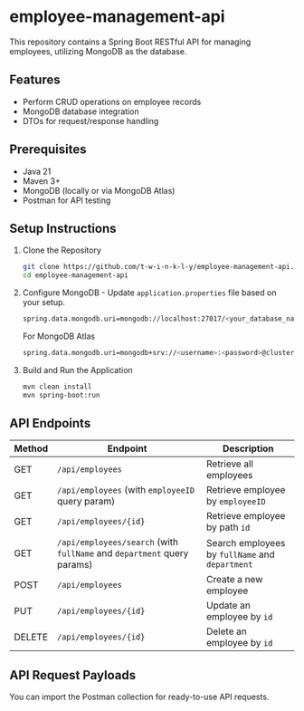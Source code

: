 # employee-management-api

This repository contains a Spring Boot RESTful API for managing employees, utilizing MongoDB as the database.

## Features
* Perform CRUD operations on employee records
* MongoDB database integration
* DTOs for request/response handling

## Prerequisites
* Java 21
* Maven 3+
* MongoDB (locally or via MongoDB Atlas)
* Postman for API testing

## Setup Instructions
1. Clone the Repository <br>
    ```sh
    git clone https://github.com/t-w-i-n-k-l-y/employee-management-api.git
    cd employee-management-api
    ```
2. Configure MongoDB - Update `application.properties` file based on your setup.
    ```sh
    spring.data.mongodb.uri=mongodb://localhost:27017/<your_database_name>
    ```
    For MongoDB Atlas
    ```sh 
    spring.data.mongodb.uri=mongodb+srv://<username>:<password>@cluster0.mongodb.net/<your_database_name>?retryWrites=true&w=majority
    ```

3. Build and Run the Application
    ```sh
    mvn clean install
    mvn spring-boot:run
    ```

## API Endpoints

| Method | Endpoint                     | Description                                     |
|--------|------------------------------|-------------------------------------------------|
| GET    | `/api/employees`             | Retrieve all employees                         |
| GET    | `/api/employees` (with `employeeID` query param) | Retrieve employee by `employeeID` |
| GET    | `/api/employees/{id}`        | Retrieve employee by path `id`                 |
| GET    | `/api/employees/search` (with `fullName` and `department` query params) | Search employees by `fullName` and `department` |
| POST   | `/api/employees`             | Create a new employee                          |
| PUT    | `/api/employees/{id}`        | Update an employee by `id`                     |
| DELETE | `/api/employees/{id}`        | Delete an employee by `id`                     |

## API Request Payloads
You can import the Postman collection for ready-to-use API requests.
